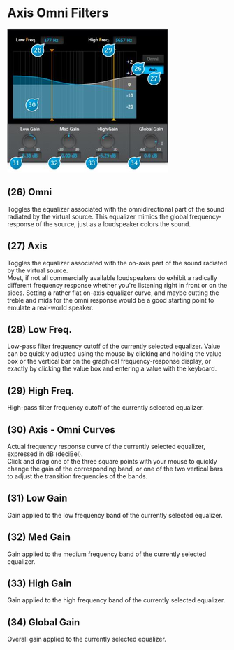 # Axis Omni Filters

![](../include/spat_07.jpg)


## (26) Omni
Toggles the equalizer associated with the omnidirectional part of the sound radiated by the virtual
source. This equalizer mimics the global frequency-response of the source, just as a loudspeaker colors the sound.


## (27) Axis
Toggles the equalizer associated with the on-axis part of the sound radiated by the virtual source.  
Most, if not all commercially available loudspeakers do exhibit a radically different frequency 
response whether you're listening right in front or on the sides. Setting a rather flat on-axis equalizer
curve, and maybe cutting the treble and mids for the omni response would be a good starting point
to emulate a real-world speaker.


## (28) Low Freq.
Low-pass filter frequency cutoff of the currently selected equalizer. Value can be quickly adjusted using the mouse by
clicking and holding the value box or the vertical bar on the graphical frequency-response display, or exactly by clicking the
value box and entering a value with the keyboard.


## (29) High Freq.
High-pass filter frequency cutoff of the currently selected equalizer.


## (30) Axis - Omni Curves
Actual frequency response curve of the currently selected equalizer, expressed in dB (deciBel).  
Click and drag one of the three square points with your mouse to quickly change the gain of the corresponding band, or
one of the two vertical bars to adjust the transition frequencies of the bands.


## (31) Low Gain
Gain applied to the low frequency band of the currently selected equalizer.


## (32) Med Gain
Gain applied to the medium frequency band of the currently selected equalizer.


## (33) High Gain
Gain applied to the high frequency band of the currently selected equalizer.


## (34) Global Gain
Overall gain applied to the currently selected equalizer.
